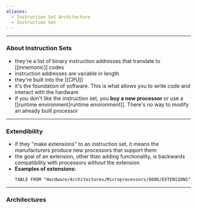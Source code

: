 ```yaml
---
aliases:
  - Instruction Set Architecture
  - Instruction Set
---
```

---

### About Instruction Sets

- they're a list of binary instruction addresses that translate to [[mnemonic]] codes
- instruction addresses are variable in length
- they're built into the [[CPU]]
- it's the foundation of software. This is what allows you to write code and interact with the hardware
- if you don't like the instruction set, you **buy a new processor** or use a [[runtime environment|runtime environment]]. There's no way to modify an already built processor

---

### Extendibility

- if they "make extensions" to an instruction set, it means the manufacturers produce new processors that support them
- the goal of an extension, other than adding functionality, is backwards compatibility with processors *without* the extension
- **Examples of extensions:**
	```dataview
	TABLE FROM "Hardware/Architectures/Microprocessors/8086/EXTENSIONS"
	```

---

### Architectures